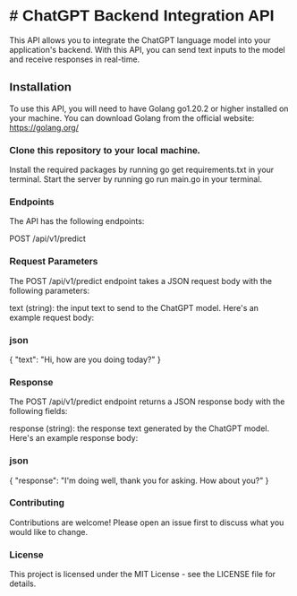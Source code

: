 <h1 style="font-family: Arial, sans-serif;"># ChatGPT Backend Integration API</h1>

This API allows you to integrate the ChatGPT language model into your application's backend. With this API, you can send text inputs to the model and receive responses in real-time.

<h2 style="font-family: Arial, sans-serif;">Installation</h2>

To use this API, you will need to have Golang go1.20.2  or higher installed on your machine. You can download Golang from the official website: https://golang.org/

<h3 style="font-family: Arial, sans-serif;">Clone this repository to your local machine.</h3>
Install the required packages by running go get requirements.txt in your terminal.
Start the server by running go run main.go in your terminal.


<h3 style="font-family: Arial, sans-serif;">Endpoints</h3>
The API has the following endpoints:

POST /api/v1/predict

<h3 style="font-family: Arial, sans-serif;">Request Parameters</h3>
The POST /api/v1/predict endpoint takes a JSON request body with the following parameters:

text (string): the input text to send to the ChatGPT model.
Here's an example request body:

<h3 style="font-family: Arial, sans-serif;">json</h3>

{
    "text": "Hi, how are you doing today?"
}

<h3 style="font-family: Arial, sans-serif;">Response</h3>

The POST /api/v1/predict endpoint returns a JSON response body with the following fields:

response (string): the response text generated by the ChatGPT model.
Here's an example response body:

<h3 style="font-family: Arial, sans-serif;">json</h3>

{
    "response": "I'm doing well, thank you for asking. How about you?"
}

<h3 style="font-family: Arial, sans-serif;">Contributing</h3>

Contributions are welcome! Please open an issue first to discuss what you would like to change.

<h3 style="font-family: Arial, sans-serif;">License</h3>

This project is licensed under the MIT License - see the LICENSE file for details.